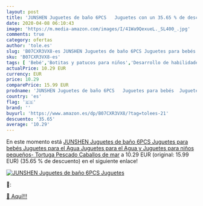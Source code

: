```yaml
---
layout: post
title: 'JUNSHEN Juguetes de baño 6PCS   Juguetes con un 35.65 % de descuento'
date: 2020-04-08 06:10:43
image: 'https://m.media-amazon.com/images/I/41Wa9QexueL._SL400_.jpg'
comments: true
category: ofertas
author: 'tole.es'
slug: 'B07CXR3VX8-es JUNSHEN Juguetes de baño 6PCS Juguetes para bebés Juguetes...'
sku: 'B07CXR3VX8-es'
tags: [ 'Bebé','Botitas y patucos para niños','Desarrollo de habilidades motoras','Juguetes','Juguetes para Bebés y primera infancia','Juguetes para apilar y encajar','Juguetes y juegos','Lactancia y alimentación','Recipientes para comida','Zapatos','Zapatos para bebés','Zapatos para niños','Zapatos y complementos','bebés', ]
actualPrice: 10.29 EUR
currency: EUR
price: 10.29
comparePrice: 15.99 EUR
prodname: 'JUNSHEN Juguetes de baño 6PCS   Juguetes para bebés  Juguetes para el Agua  Juguetes para el Agua y Juguetes para niños pequeños- Tortuga  Pescado  Caballos de mar'
country: 'es'
flag: '🇪🇸'
brand: ''
buyurl: 'https://www.amazon.es/dp/B07CXR3VX8/?tag=tolees-21'
descuento: '35.65'
average: '10.29'
---
```


En este momento está [JUNSHEN Juguetes de baño 6PCS   Juguetes para bebés  Juguetes para el Agua  Juguetes para el Agua y Juguetes para niños pequeños- Tortuga  Pescado  Caballos de mar](https://www.amazon.es/dp/B07CXR3VX8/?tag=tolees-21) a 10.29 EUR (original: 15.99 EUR) (35.65 %  de descuento) en el siguiente enlace!

[![JUNSHEN Juguetes de baño 6PCS   Juguetes](https://m.media-amazon.com/images/I/41Wa9QexueL._SL400_.jpg)](https://www.amazon.es/dp/B07CXR3VX8/?tag=tolees-21)

🔎:


[🛒 Aquí!!!](https://www.amazon.es/dp/B07CXR3VX8/?tag=tolees-21)
